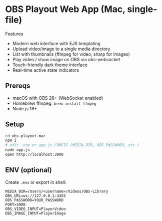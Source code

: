 # OBS Playout Web App (Mac, single-file)

Features
- Modern web interface with EJS templating
- Upload video/image to a single media directory
- List with thumbnails (ffmpeg for video, sharp for images)
- Play video / show image on OBS via obs-websocket
- Touch-friendly dark theme interface
- Real-time active state indicators

## Prereqs
- macOS with OBS 28+ (WebSocket enabled)
- Homebrew ffmpeg: `brew install ffmpeg`
- Node.js 18+

## Setup
```bash
cd obs-playout-mac
npm i
# edit .env or app.js CONFIG (MEDIA_DIR, OBS_PASSWORD, etc.)
node app.js
open http://localhost:3000
```

## ENV (optional)
Create `.env` or export in shell:
```
MEDIA_DIR=/Users/<username>/Videos/OBS-Library
OBS_URL=ws://127.0.0.1:4455
OBS_PASSWORD=YOUR_PASSWORD
PORT=3000
OBS_VIDEO_INPUT=PlayerVideo
OBS_IMAGE_INPUT=PlayerImage
```

